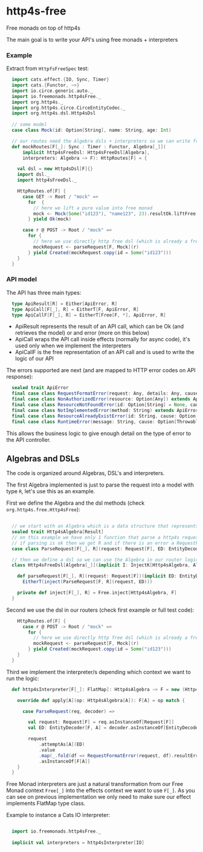 # http4s-free

Free monads on top of http4s

The main goal is to write your API's using free monads + interpreters

### Example
Extract from `HttpfsFreeSpec` test:
```scala
  import cats.effect.{IO, Sync, Timer}
  import cats.{Functor, ~>}
  import io.circe.generic.auto._
  import io.freemonads.http4sFree._
  import org.http4s._
  import org.http4s.circe.CirceEntityCodec._
  import org.http4s.dsl.Http4sDsl
  
  // some model
  case class Mock(id: Option[String], name: String, age: Int)

  // our routes need the Algebra dsls + interpreters so we can write free monads logic
  def mockRoutes[F[_]: Sync : Timer : Functor, Algebra[_]](
      implicit http4sFreeDsl: Http4sFreeDsl[Algebra],
      interpreters: Algebra ~> F): HttpRoutes[F] = {

    val dsl = new Http4sDsl[F]{}
    import dsl._
    import http4sFreeDsl._

    HttpRoutes.of[F] {
      case GET -> Root / "mock" =>
        for  {
          // here we lift a pure value into free monad
          mock <- Mock(Some("id123"), "name123", 23).resultOk.liftFree[Algebra]
        } yield Ok(mock)

      case r @ POST -> Root / "mock" =>
        for {
          // here we use directly http free dsl (which is already a free monad)
          mockRequest <- parseRequest[F, Mock](r)
        } yield Created(mockRequest.copy(id = Some("id123")))
    }
  }
```

### API model

The API has three main types:
```scala
  type ApiResult[R] = Either[ApiError, R]
  type ApiCall[F[_], R] = EitherT[F, ApiError, R]
  type ApiCallF[F[_], R] = EitherT[Free[F, *], ApiError, R]
```

- ApiResult represents the result of an API call, which can be Ok (and retrieves the model) or and error (more on this below)
- ApiCall wraps the API call inside effects (normally for async code), it's used only when we implement the interpreters
- ApiCallF is the free representation of an API call and is used to write the logic of our API

The errors supported are next (and are mapped to HTTP error codes on API response):
```scala
  sealed trait ApiError
  final case class RequestFormatError(request: Any, details: Any, cause: Option[Throwable] = None) extends ApiError
  final case class NonAuthorizedError(resource: Option[Any]) extends ApiError
  final case class ResourceNotFoundError(id: Option[String] = None, cause: Option[Throwable] = None) extends ApiError
  final case class NotImplementedError(method: String) extends ApiError
  final case class ResourceAlreadyExistError(id: String, cause: Option[Throwable] = None) extends ApiError
  final case class RuntimeError(message: String, cause: Option[Throwable] = None) extends ApiError
```

This allows the business logic to give enough detail on the type of error to the API controller.

## Algebras and DSLs

The code is organized around Algebras, DSL's and interpreters.

The first Algebra implemented is just to parse the request into a model with type `R`, let's use this as an example.

First we define the Algebra and the dsl methods (check `org.http4s.free.Http4sFree`):
```scala
  
  // we start with an Algebra which is a data structure that represents functions
  sealed trait Http4sAlgebra[Result]
  // on this example we have only 1 function that parse a http4s request into an ApiResult R
  // if parsing is ok then we get R and if there is an error a RequestFormatError (http 400 error) is returned 
  case class ParseRequest[F[_], R](request: Request[F], ED: EntityDecoder[F, R]) extends Http4sAlgebra[ApiResult[R]]

  // then we define a dsl so we can use the Algebra in our router logic (check first example)
  class Http4sFreeDsl[Algebra[_]](implicit I: InjectK[Http4sAlgebra, Algebra]) {

    def parseRequest[F[_], R](request: Request[F])(implicit ED: EntityDecoder[F, R]): ApiCallF[Algebra, R] =
      EitherT(inject(ParseRequest[F, R](request, ED)))

    private def inject[F[_], R] = Free.inject[Http4sAlgebra, F]
  }
```

Second we use the dsl in our routers (check first example or full test code):
```scala
    HttpRoutes.of[F] {
      case r @ POST -> Root / "mock" =>
        for {
          // here we use directly http free dsl (which is already a free monad)
          mockRequest <- parseRequest[F, Mock](r)
        } yield Created(mockRequest.copy(id = Some("id123")))
    }
  }
```

Third we implement the interpreter/s depending which context we want to run the logic:
```scala
  def http4sInterpreter[F[_]: FlatMap]: Http4sAlgebra ~> F = new (Http4sAlgebra ~> F) {

    override def apply[A](op: Http4sAlgebra[A]): F[A] = op match {

      case ParseRequest(req, decoder) =>

        val request: Request[F] = req.asInstanceOf[Request[F]]
        val ED: EntityDecoder[F, A] = decoder.asInstanceOf[EntityDecoder[F, A]]

        request
            .attemptAs[A](ED)
            .value
            .map(_.fold(df => RequestFormatError(request, df).resultError[A], _.resultOk))
            .asInstanceOf[F[A]]
    }
  }
```

Free Monad interpreters are just a natural transformation from our Free Monad context `Free[_]` into the effects context
we want to use `F[_]`.
As you can see on previous implementation we only need to make sure our effect implements FlatMap type class.

Example to instance a Cats IO interpreter:
```scala

  import io.freemonads.http4sFree._
  
  implicit val interpreters = http4sInterpreter[IO]
```
